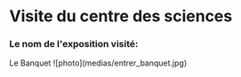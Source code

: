 <h1>Visite du centre des sciences</h1>
<h3>Le nom de l'exposition visité:</h3>
Le Banquet
![photo](medias/entrer_banquet.jpg)
